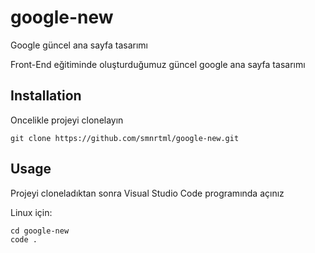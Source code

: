 # google-new
Google güncel ana sayfa tasarımı

Front-End eğitiminde oluşturduğumuz güncel google ana sayfa tasarımı 


## Installation

Oncelikle projeyi clonelayın

```
git clone https://github.com/smnrtml/google-new.git
```

## Usage

Projeyi cloneladıktan sonra Visual Studio Code programında açınız

Linux için:

```
cd google-new
code .
```